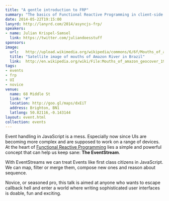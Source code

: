 ```yaml
---
title: "A gentle introduction to FRP"
summary: "The basics of Functional Reactive Programming in client-side JavaScript"
date: 2014-05-22T19:15:00
lanyrd: http://lanyrd.com/2014/asyncjs-frp/
speakers:
- name: Julian Krispel-Samsel
  link: https://twitter.com/juliandoesstuff
sponsors:
image:
  url:   http://upload.wikimedia.org/wikipedia/commons/6/6f/Mouths_of_amazon_geocover_1990.png
  title: "Satellite image of mouths of Amazon River in Brazil"
  link:  http://en.wikipedia.org/wiki/File:Mouths_of_amazon_geocover_1990.png
tags:
- events
- frp
- UI
- novice
venue:
  name: 68 Middle St
  link: "#"
  location: http://goo.gl/maps/dxEiT
  address: Brighton, BN1
  latlong: 50.82116,-0.143144
layout: event.html
collection: events
---
```


Event handling in JavaScript is a mess. Especially now since UIs are becoming more complex and are supposed to work on a range of devices. At the heart of [Functional Reactive Programming](https://www.youtube.com/watch?v=ZOCCzDNsAtI) lies a simple and powerful concept that can help us keep sane: __The EventStream__.

With EventStreams we can treat Events like first class citizens in JavaScript. We can map, filter or merge them, compose new ones and reason about sequence.

Novice, or seasoned pro, this talk is aimed at anyone who wants to escape callback hell and enter a world where writing sophisticated user interfaces is doable, fun and exciting.
